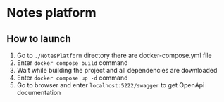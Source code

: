 # Notes platform

## How to launch
1. Go to `./NotesPlatform` directory there are docker-compose.yml file
2. Enter `docker compose build` command
3. Wait while building the project and all dependencies are downloaded
4. Enter `docker compose up -d` command
5. Go to browser and enter `localhost:5222/swagger` to get OpenApi documentation
